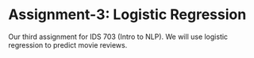 # Assignment-3: Logistic Regression
Our third assignment for IDS 703 (Intro to NLP). We will use logistic regression to predict movie reviews.
